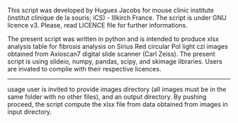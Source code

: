 This script was developed by Hugues Jacobs for mouse clinic institute (institut clinique de la souris; iCS) - Illkirch France.
The script is under GNU licence v3. Please, read LICENCE file for further informations. 

The present script was written in python and is intended to produce xlsx analysis table for fibrosis analysis on Sirius Red circular Pol light czi images obtained from Axioscan7 digital slide scanner (Carl Zeiss).
The present script is using slideio, numpy, pandas, scipy, and skimage libraries. Users are invated to complie with their respective licences.

-----
usage
user is invited to provide images directory (all images must be in the same folder with no other files), and an output directory. By pushing proceed, the script compute the xlsx file from data obtained from images in input directory. 
